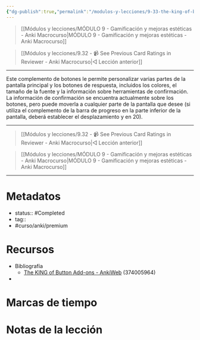 ```yaml
---
{"dg-publish":true,"permalink":"/modulos-y-lecciones/9-33-the-king-of-button-add-ons-anki-macrocurso/","noteIcon":"","updated":"2024-05-22T13:35:20.848+02:00"}
---
```



> [[Módulos y lecciones/MÓDULO 9 - Gamificación y mejoras estéticas - Anki Macrocurso\|MÓDULO 9 - Gamificación y mejoras estéticas - Anki Macrocurso]]

> [[Módulos y lecciones/9.32 - 📹 See Previous Card Ratings in Reviewer - Anki Macrocurso\|◁ Lección anterior]]

---

Este complemento de botones le permite personalizar varias partes de la pantalla principal y los botones de respuesta, incluidos los colores, el tamaño de la fuente y la información sobre herramientas de confirmación. La información de confirmación se encuentra actualmente sobre los botones, pero puede moverla a cualquier parte de la pantalla que desee (si utiliza el complemento de la barra de progreso en la parte inferior de la pantalla, deberá establecer el desplazamiento y en 20).


---

> [[Módulos y lecciones/9.32 - 📹 See Previous Card Ratings in Reviewer - Anki Macrocurso\|◁ Lección anterior]]

> [[Módulos y lecciones/MÓDULO 9 - Gamificación y mejoras estéticas - Anki Macrocurso\|MÓDULO 9 - Gamificación y mejoras estéticas - Anki Macrocurso]]

---
# Metadatos
- status:: #Completed 
- tag:: 
- #curso/anki/premium

# Recursos
- Bibliografía
	- [The KING of Button Add-ons - AnkiWeb](https://ankiweb.net/shared/info/374005964) (374005964)
- 

# Marcas de tiempo


# Notas de la lección

